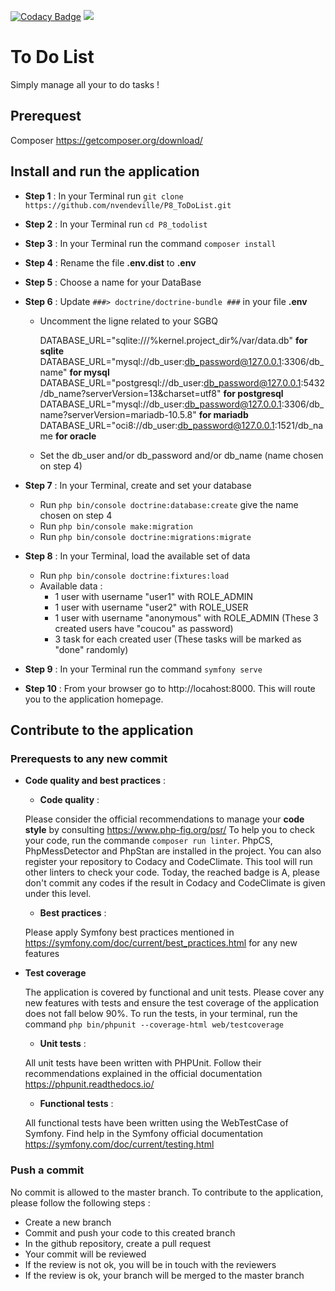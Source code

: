 [![Codacy Badge](https://app.codacy.com/project/badge/Grade/f2852b96fc6346babb25b88ae73f0ca5)](https://www.codacy.com/gh/nvendeville/P8_ToDoList/dashboard?utm_source=github.com&amp;utm_medium=referral&amp;utm_content=nvendeville/P8_ToDoList&amp;utm_campaign=Badge_Grade)
<a href="https://codeclimate.com/github/nvendeville/P8_ToDoList/maintainability"><img src="https://api.codeclimate.com/v1/badges/9e8a476d715cdfea2d43/maintainability" /></a>

# To Do List
Simply manage all your to do tasks !

## Prerequest
Composer https://getcomposer.org/download/

## Install and run the application

- **Step 1** : In your Terminal run ``git clone https://github.com/nvendeville/P8_ToDoList.git``

- **Step 2** : In your Terminal run ``cd P8_todolist``

- **Step 3** : In your Terminal run the command ``composer install``

- **Step 4** : Rename the file **.env.dist** to **.env**

- **Step 5** : Choose a name for your DataBase

- **Step 6** : Update ``###> doctrine/doctrine-bundle ###`` in your file **.env**

    - Uncomment the ligne related to your SGBQ

      DATABASE_URL="sqlite:///%kernel.project_dir%/var/data.db" **for sqlite**
      DATABASE_URL="mysql://db_user:db_password@127.0.0.1:3306/db_name" **for mysql**
      DATABASE_URL="postgresql://db_user:db_password@127.0.0.1:5432/db_name?serverVersion=13&charset=utf8" **for postgresql**
      DATABASE_URL="mysql://db_user:db_password@127.0.0.1:3306/db_name?serverVersion=mariadb-10.5.8" **for mariadb**
      DATABASE_URL="oci8://db_user:db_password@127.0.0.1:1521/db_name **for oracle**

    - Set the db_user and/or db_password and/or db_name (name chosen on step 4)

- **Step 7** : In your Terminal, create and set your database
    - Run ``php bin/console doctrine:database:create`` give the name chosen on step 4
    - Run ``php bin/console make:migration``
    - Run ``php bin/console doctrine:migrations:migrate``

- **Step 8** : In your Terminal, load the available set of data
    - Run ``php bin/console doctrine:fixtures:load``
    - Available data :
        - 1 user with username "user1" with ROLE_ADMIN
        - 1 user with username "user2" with ROLE_USER
        - 1 user with username "anonymous" with ROLE_ADMIN
          (These 3 created users have "coucou" as password)
        - 3 task for each created user
          (These tasks will be marked as "done" randomly)

- **Step 9** : In your Terminal run the command ``symfony serve``

- **Step 10** : From your browser go to http://locahost:8000. This will route you to the application homepage.

## Contribute to the application

### Prerequests to any new commit
- **Code quality and best practices** :
    - **Code quality** :
  
  Please consider the official recommendations to manage your **code style** by consulting https://www.php-fig.org/psr/
  To help you to check your code, run the commande ``composer run linter``. PhpCS, PhpMessDetector and PhpStan are installed in the project.
  You can also register your repository to Codacy and CodeClimate. This tool will run other linters to check your code.
  Today, the reached badge is A, please don't commit any codes if the result in Codacy and CodeClimate is given under this level.
    - **Best practices** :
  
  Please apply Symfony best practices mentioned in https://symfony.com/doc/current/best_practices.html for any new features


- **Test coverage**

  The application is covered by functional and unit tests. Please cover any new features with tests and ensure the test coverage of the application does not fall below 90%.
  To run the tests, in your terminal, run the command ``php bin/phpunit --coverage-html web/testcoverage``

  - **Unit tests** :
  
  All unit tests have been written with PHPUnit. Follow their recommendations explained in the official documentation https://phpunit.readthedocs.io/
    
  - **Functional tests** :
  
  All functional tests have been written using the WebTestCase of Symfony. Find help in the Symfony official documentation https://symfony.com/doc/current/testing.html

### Push a commit
No commit is allowed to the master branch. To contribute to the application, please follow the following steps :
- Create a new branch
- Commit and push your code to this created branch
- In the github repository, create a pull request
- Your commit will be reviewed
- If the review is not ok, you will be in touch with the reviewers
- If the review is ok, your branch will be merged to the master branch
